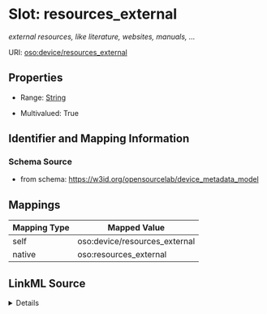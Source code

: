 

# Slot: resources_external


_external resources, like literature, websites, manuals, ..._





URI: [oso:device/resources_external](http://w3id.org/oso/device/resources_external)



<!-- no inheritance hierarchy -->








## Properties

* Range: [String](String.md)

* Multivalued: True





## Identifier and Mapping Information







### Schema Source


* from schema: https://w3id.org/opensourcelab/device_metadata_model




## Mappings

| Mapping Type | Mapped Value |
| ---  | ---  |
| self | oso:device/resources_external |
| native | oso:resources_external |




## LinkML Source

<details>
```yaml
name: resources_external
description: external resources, like literature, websites, manuals, ...
from_schema: https://w3id.org/opensourcelab/device_metadata_model
rank: 1000
slot_uri: oso:device/resources_external
alias: resources_external
range: string
required: false
multivalued: true
inlined_as_list: true

```
</details>
